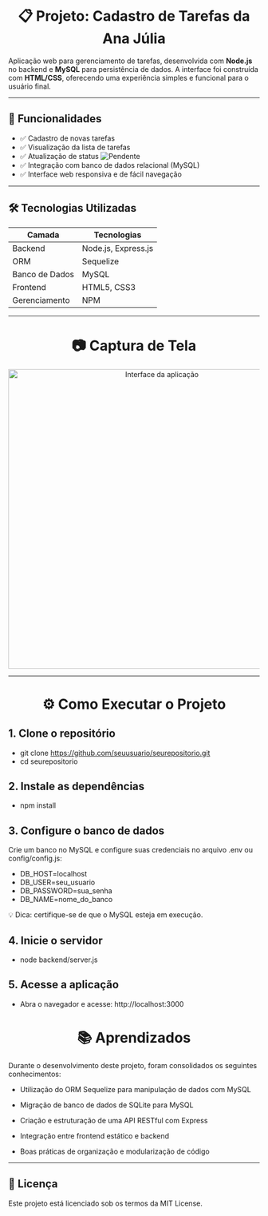 <h1 align="center">📋 Projeto: Cadastro de Tarefas da Ana Júlia</h1>

Aplicação web para gerenciamento de tarefas, desenvolvida com **Node.js** no backend e **MySQL** para persistência de dados. A interface foi construída com **HTML/CSS**, oferecendo uma experiência simples e funcional para o usuário final.

---

## 🚀 Funcionalidades

- ✅ Cadastro de novas tarefas  
- ✅ Visualização da lista de tarefas  
- ✅ Atualização de status ![Pendente](https://img.shields.io/badge/Pendente-%20Concluído-blue)  
- ✅ Integração com banco de dados relacional (MySQL)  
- ✅ Interface web responsiva e de fácil navegação  

---

## 🛠️ Tecnologias Utilizadas

| Camada         | Tecnologias                |
|----------------|----------------------------|
| Backend        | Node.js, Express.js        |
| ORM            | Sequelize                  |
| Banco de Dados | MySQL                      |
| Frontend       | HTML5, CSS3                |
| Gerenciamento  | NPM                        |

---
<h1 align="center"> 📷 Captura de Tela </h1>

<p align="center">
  <img src="https://github.com/user-attachments/assets/27f86fff-1649-4648-becb-02712f596c86" alt="Interface da aplicação" width="600"/>
</p>

---
<h1 align="center"> ⚙️ Como Executar o Projeto</h1>

## 1. Clone o repositório
- git clone https://github.com/seuusuario/seurepositorio.git
- cd seurepositorio

## 2. Instale as dependências
- npm install

## 3. Configure o banco de dados
Crie um banco no MySQL e configure suas credenciais no arquivo .env ou config/config.js:
- DB_HOST=localhost
- DB_USER=seu_usuario
- DB_PASSWORD=sua_senha
- DB_NAME=nome_do_banco
  
💡 Dica: certifique-se de que o MySQL esteja em execução.

## 4. Inicie o servidor
- node backend/server.js

## 5. Acesse a aplicação
- Abra o navegador e acesse: http://localhost:3000

<h1 align="center"> 📚 Aprendizados </h1>
Durante o desenvolvimento deste projeto, foram consolidados os seguintes conhecimentos:

- Utilização do ORM Sequelize para manipulação de dados com MySQL

- Migração de banco de dados de SQLite para MySQL

- Criação e estruturação de uma API RESTful com Express

- Integração entre frontend estático e backend

- Boas práticas de organização e modularização de código

---

## 📄 Licença
Este projeto está licenciado sob os termos da MIT License.

